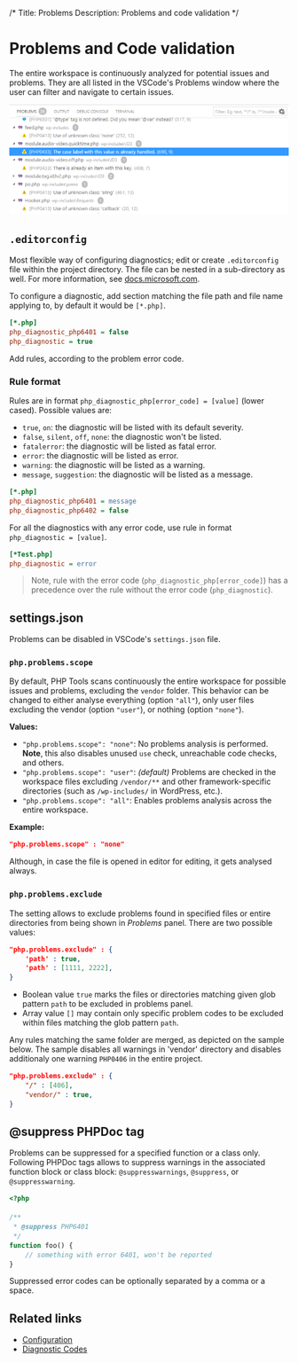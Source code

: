 /*
Title: Problems
Description: Problems and code validation
*/

# Problems and Code validation

The entire workspace is continuously analyzed for potential issues and problems. They are all listed in the VSCode's Problems window where the user can filter and navigate to certain issues.

![Problems Window](imgs/problems-window.png)

## `.editorconfig`

Most flexible way of configuring diagnostics; edit or create `.editorconfig` file within the project directory. The file can be nested in a sub-directory as well. For more information, see [docs.microsoft.com](https://docs.microsoft.com/en-us/visualstudio/ide/create-portable-custom-editor-options).

To configure a diagnostic, add section matching the file path and file name applying to, by default it would be `[*.php]`.

```ini
[*.php]
php_diagnostic_php6401 = false
php_diagnostic = true
```

Add rules, according to the problem error code.

### Rule format

Rules are in format `php_diagnostic_php[error_code] = [value]` (lower cased). Possible values are:

- `true`, `on`: the diagnostic will be listed with its default severity.
- `false`, `silent`, `off`, `none`: the diagnostic won't be listed.
- `fatalerror`: the diagnostic will be listed as fatal error.
- `error`: the diagnostic will be listed as error.
- `warning`: the diagnostic will be listed as a warning.
- `message`, `suggestion`: the diagnostic will be listed as a message.

```ini
[*.php]
php_diagnostic_php6401 = message
php_diagnostic_php6402 = false
```

For all the diagnostics with any error code, use rule in format `php_diagnostic = [value]`.

```ini
[*Test.php]
php_diagnostic = error
```

> Note, rule with the error code (`php_diagnostic_php[error_code]`) has a precedence over the rule without the error code (`php_diagnostic`). 

## settings.json

Problems can be disabled in VSCode's `settings.json` file.

### `php.problems.scope`

By default, PHP Tools scans continuously the entire workspace for possible issues and problems, excluding the `vendor` folder. This behavior can be changed to either analyse everything (option `"all"`), only user files excluding the vendor (option `"user"`), or nothing (option `"none"`).

**Values:**

- `"php.problems.scope": "none"`: No problems analysis is performed. **Note**, this also disables unused `use` check, unreachable code checks, and others.
- `"php.problems.scope": "user"`: _(default)_ Problems are checked in the workspace files excluding `/vendor/**` and other framework-specific directories (such as `/wp-includes/` in WordPress, etc.).
- `"php.problems.scope": "all"`: Enables problems analysis across the entire workspace.

**Example:**

```json
"php.problems.scope" : "none"
```

Although, in case the file is opened in editor for editing, it gets analysed always.

### `php.problems.exclude`

The setting allows to exclude problems found in specified files or entire directories from being shown in *Problems* panel. There are two possible values:

```json
"php.problems.exclude" : {
    'path' : true,
    'path' : [1111, 2222],
}
```

- Boolean value `true` marks the files or directories matching given glob pattern `path` to be excluded in problems panel.
- Array value `[]` may contain only specific problem codes to be excluded within files matching the glob pattern `path`.

Any rules matching the same folder are merged, as depicted on the sample below. The sample disables all warnings in 'vendor' directory and disables additionaly one warning `PHP0406` in the entire project.

```json
"php.problems.exclude" : {
    "/" : [406],
    "vendor/" : true,
}
```

## @suppress PHPDoc tag

Problems can be suppressed for a specified function or a class only. Following PHPDoc tags allows to suppress warnings in the associated function block or class block: `@suppresswarnings`, `@suppress`, or `@suppresswarning`.

```php
<?php

/**
 * @suppress PHP6401
 */
function foo() {
    // something with error 6401, won't be reported
}
```

Suppressed error codes can be optionally separated by a comma or a space.

## Related links

- [Configuration](configuration)
- [Diagnostic Codes](https://docs.devsense.com/vs/code%20validation/diagnostics)
